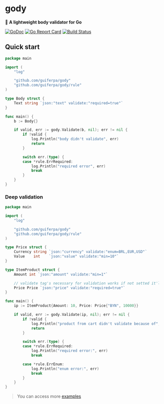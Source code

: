 # gody

:balloon: **A lightweight body validator for Go**

[![GoDoc](https://godoc.org/github.com/guiferpa/gody?status.svg)](https://godoc.org/github.com/guiferpa/gody)
[![Go Report Card](https://goreportcard.com/badge/github.com/guiferpa/gody)](https://goreportcard.com/report/github.com/guiferpa/gody)
[![Build Status](https://cloud.drone.io/api/badges/guiferpa/gody/status.svg)](https://cloud.drone.io/guiferpa/gody)

## Quick start

```go
package main

import (
	"log"

	"github.com/guiferpa/gody"
	"github.com/guiferpa/gody/rule"
)

type Body struct {
	Text string `json:"text" validate:"required=true"`
}

func main() {
	b := Body{}

	if valid, err := gody.Validate(b, nil); err != nil {
		if !valid {
			log.Println("body didn't validate", err)
			return
		}

		switch err.(type) {
		case *rule.ErrRequired:
			log.Println("required error", err)
			break
		}
	}
}
```

### Deep validation

```go
package main

import (
    "log"

    "github.com/guiferpa/gody"
    "github.com/guiferpa/gody/rule"
)

type Price struct {
	Currency string `json:"currency" validate:"enum=BRL,EUR,USD"`
	Value    int    `json:"value" validate:"min=10"`
}

type ItemProduct struct {
	Amount int `json:"amount" validate:"min=1"`

	// validate tag's necessary for validation works if not setted it'll be ignored
	Price Price `json:"price" validate:"required=true"`
}

func main() {
	ip := ItemProduct{Amount: 10, Price: Price{"BYN", 10000}}

	if valid, err := gody.Validate(ip, nil); err != nil {
		if !valid {
			log.Println("product from cart didn't validate because of", err)
			return
		}

		switch err.(type) {
		case *rule.ErrRequired:
			log.Println("required error:", err)
			break

		case *rule.ErrEnum:
			log.Println("enum error:", err)
			break
		}
	}
}
```

> You can access more [examples](https://github.com/guiferpa/gody/blob/master/example/validate.go)
